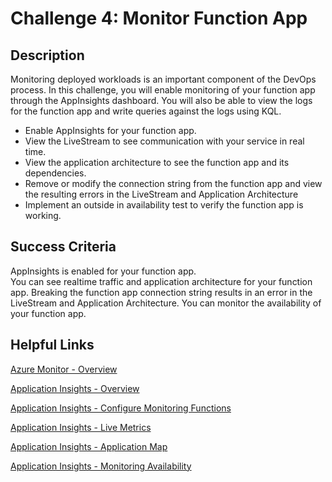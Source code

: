 # Challenge 4: Monitor Function App

## Description
Monitoring deployed workloads is an important component of the DevOps process.  In this challenge, you will enable monitoring of your function app through the AppInsights dashboard.  You will also be able to view the logs for the function app and write queries against the logs using KQL.

* Enable AppInsights for your function app.
* View the LiveStream to see communication with your service in real time.
* View the application architecture to see the function app and its dependencies.
* Remove or modify the connection string from the function app and view the resulting errors in the LiveStream and Application Architecture
* Implement an outside in availability test to verify the function app is working.

## Success Criteria
AppInsights is enabled for your function app.  
You can see realtime traffic and application architecture for your function app.
Breaking the function app connection string results in an error in the LiveStream and Application Architecture.
You can monitor the availability of your function app. 

## Helpful Links
[Azure Monitor - Overview](https://docs.microsoft.com/en-us/azure/azure-monitor/overview)

[Application Insights - Overview](https://docs.microsoft.com/en-us/azure/azure-monitor/app/app-insights-overview)

[Application Insights - Configure Monitoring Functions](https://docs.microsoft.com/en-us/azure/azure-functions/configure-monitoring?tabs=v2)

[Application Insights - Live Metrics](https://docs.microsoft.com/en-us/azure/azure-monitor/app/live-stream)

[Application Insights - Application Map](https://docs.microsoft.com/en-us/azure/azure-monitor/app/app-map?tabs=net)

[Application Insights - Monitoring Availability](https://docs.microsoft.com/en-us/azure/azure-monitor/app/monitor-web-app-availability)
